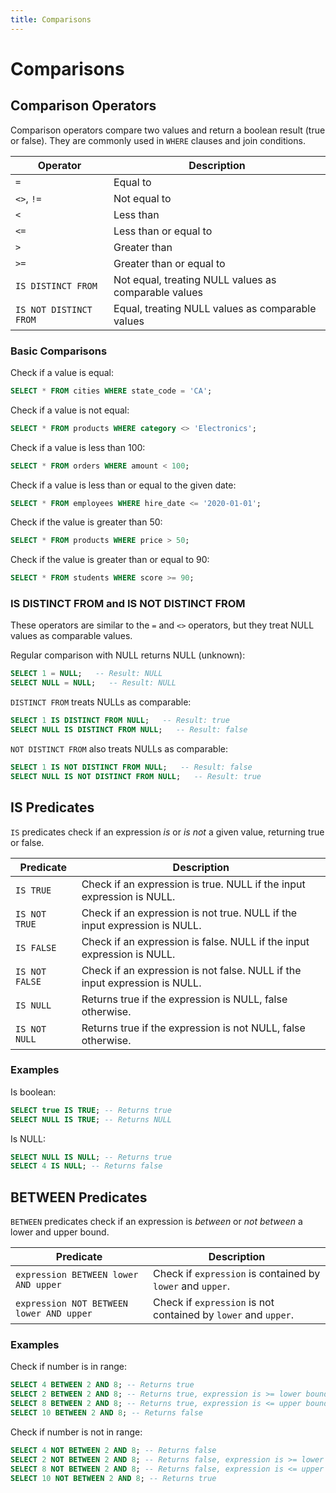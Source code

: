 ```yaml
---
title: Comparisons
---
```


# Comparisons

## Comparison Operators

Comparison operators compare two values and return a boolean result (true or
false). They are commonly used in `WHERE` clauses and join conditions.

| Operator               | Description                                          |
|------------------------|------------------------------------------------------|
| `=`                    | Equal to                                             |
| `<>`, `!=`             | Not equal to                                         |
| `<`                    | Less than                                            |
| `<=`                   | Less than or equal to                                |
| `>`                    | Greater than                                         |
| `>=`                   | Greater than or equal to                             |
| `IS DISTINCT FROM`     | Not equal, treating NULL values as comparable values |
| `IS NOT DISTINCT FROM` | Equal, treating NULL values as comparable values     |

### Basic Comparisons

Check if a value is equal:

```sql
SELECT * FROM cities WHERE state_code = 'CA';
```

Check if a value is not equal:

```sql
SELECT * FROM products WHERE category <> 'Electronics';
```

Check if a value is less than 100:

```sql
SELECT * FROM orders WHERE amount < 100;
```

Check if a value is less than or equal to the given date:

```sql
SELECT * FROM employees WHERE hire_date <= '2020-01-01';
```

Check if the value is greater than 50:

```sql
SELECT * FROM products WHERE price > 50;
```

Check if the value is greater than or equal to 90:

```sql
SELECT * FROM students WHERE score >= 90;
```

### IS DISTINCT FROM and IS NOT DISTINCT FROM

These operators are similar to the `=` and `<>` operators, but they treat NULL
values as comparable values.

Regular comparison with NULL returns NULL (unknown):

```sql
SELECT 1 = NULL;   -- Result: NULL
SELECT NULL = NULL;   -- Result: NULL
```

`DISTINCT FROM` treats NULLs as comparable:

```sql
SELECT 1 IS DISTINCT FROM NULL;   -- Result: true
SELECT NULL IS DISTINCT FROM NULL;   -- Result: false
```

`NOT DISTINCT FROM` also treats NULLs as comparable:

```sql
SELECT 1 IS NOT DISTINCT FROM NULL;   -- Result: false
SELECT NULL IS NOT DISTINCT FROM NULL;   -- Result: true
```

## IS Predicates

`IS` predicates check if an expression _is_ or _is not_ a given value, returning true or false.

| Predicate      | Description                                                                |
|----------------|----------------------------------------------------------------------------|
| `IS TRUE`      | Check if an expression is true. NULL if the input expression is NULL.      |
| `IS NOT TRUE`  | Check if an expression is not true. NULL if the input expression is NULL.  |
| `IS FALSE`     | Check if an expression is false. NULL if the input expression is NULL.     |
| `IS NOT FALSE` | Check if an expression is not false. NULL if the input expression is NULL. |
| `IS NULL`      | Returns true if the expression is NULL, false otherwise.                   |
| `IS NOT NULL`  | Returns true if the expression is not NULL, false otherwise.               |

### Examples

Is boolean:

```sql
SELECT true IS TRUE; -- Returns true
SELECT NULL IS TRUE; -- Returns NULL
```

Is NULL:

```sql
SELECT NULL IS NULL; -- Returns true
SELECT 4 IS NULL; -- Returns false
```

## BETWEEN Predicates

`BETWEEN` predicates check if an expression is _between_ or _not between_ a
lower and upper bound.

| Predicate                                | Description                                                    |
|------------------------------------------|----------------------------------------------------------------|
| `expression BETWEEN lower AND upper`     | Check if `expression` is contained by `lower` and `upper`.     |
| `expression NOT BETWEEN lower AND upper` | Check if `expression` is not contained by `lower` and `upper`. |

### Examples

Check if number is in range:

```sql
SELECT 4 BETWEEN 2 AND 8; -- Returns true
SELECT 2 BETWEEN 2 AND 8; -- Returns true, expression is >= lower bound
SELECT 8 BETWEEN 2 AND 8; -- Returns true, expression is <= upper bound
SELECT 10 BETWEEN 2 AND 8; -- Returns false
```

Check if number is not in range:

```sql
SELECT 4 NOT BETWEEN 2 AND 8; -- Returns false
SELECT 2 NOT BETWEEN 2 AND 8; -- Returns false, expression is >= lower bound
SELECT 8 NOT BETWEEN 2 AND 8; -- Returns false, expression is <= upper bound
SELECT 10 NOT BETWEEN 2 AND 8; -- Returns true
```
